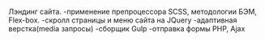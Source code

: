Лэндинг сайта. 
-применение препроцессора SCSS, методологии БЭМ, Flex-box.
-скролл страницы и меню сайта на JQuery
-адаптивная верстка(media запросы)
-сборщик Gulp
-отправка формы PHP, Ajax
